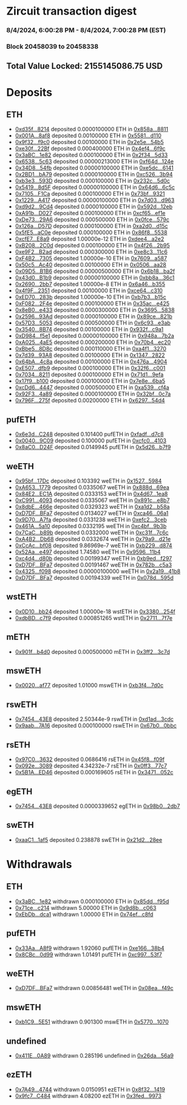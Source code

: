 # Zircuit transaction digest
### 8/4/2024, 6:00:28 PM - 8/4/2024, 7:00:28 PM (EST)
### Block 20458039 to 20458338

## Total Value Locked: 2155145086.75 USD

# Deposits
## ETH
- [0xd35f...8214](https://etherscan.io/address/0xd35f5653DD4F3c2e81573751e09b1170BBab8214) deposited 0.0000100000 ETH in [0x858a...8811](https://etherscan.io/tx/0xd35f5653DD4F3c2e81573751e09b1170BBab8214)
- [0x001A...8af8](https://etherscan.io/address/0x001A794b0973AA5384ae9B7140A767782c038af8) deposited 0.00100000 ETH in [0x5581...d110](https://etherscan.io/tx/0x001A794b0973AA5384ae9B7140A767782c038af8)
- [0x9f32...f9c0](https://etherscan.io/address/0x9f327Ae2fF31dBE882190E744AD0C5034b22f9c0) deposited 0.00100000 ETH in [0x2e5e...54b5](https://etherscan.io/tx/0x9f327Ae2fF31dBE882190E744AD0C5034b22f9c0)
- [0xe30f...22Bf](https://etherscan.io/address/0xe30f82a1858C9549f9b42030e46F29695DA022Bf) deposited 0.000400000 ETH in [0x4ef4...6f9c](https://etherscan.io/tx/0xe30f82a1858C9549f9b42030e46F29695DA022Bf)
- [0x3aBC...1e82](https://etherscan.io/address/0x3aBC79fF0A835caaC1193D2EC107938C364E1e82) deposited 0.000100000 ETH in [0x2f34...5d33](https://etherscan.io/tx/0x3aBC79fF0A835caaC1193D2EC107938C364E1e82)
- [0x6538...5c63](https://etherscan.io/address/0x653824bEd735687260F55f30fbac48B20D5e5c63) deposited 0.00000213000 ETH in [0xf64d...124e](https://etherscan.io/tx/0x653824bEd735687260F55f30fbac48B20D5e5c63)
- [0x34D8...54fb](https://etherscan.io/address/0x34D8248385915F0eE77Bfb068E5330421b7354fb) deposited 0.00000100000 ETH in [0xe5dc...6141](https://etherscan.io/tx/0x34D8248385915F0eE77Bfb068E5330421b7354fb)
- [0x2BD1...bA79](https://etherscan.io/address/0x2BD134D720Ebea6959963b3D981874A562A1bA79) deposited 0.0000100000 ETH in [0xc526...3b94](https://etherscan.io/tx/0x2BD134D720Ebea6959963b3D981874A562A1bA79)
- [0xb3e3...593D](https://etherscan.io/address/0xb3e39079e304c198Ba81111528744F99E3CA593D) deposited 0.000100000 ETH in [0x232c...5d0c](https://etherscan.io/tx/0xb3e39079e304c198Ba81111528744F99E3CA593D)
- [0x5419...8d5F](https://etherscan.io/address/0x54197c8dA6D13D0C3C2e0fb508906Eb9C6A48d5F) deposited 0.00000100000 ETH in [0x64d6...6c5c](https://etherscan.io/tx/0x54197c8dA6D13D0C3C2e0fb508906Eb9C6A48d5F)
- [0x7105...F1Ca](https://etherscan.io/address/0x7105fbD2e5A6155825d7127bfDc352D675a3F1Ca) deposited 0.000100000 ETH in [0x73bf...9321](https://etherscan.io/tx/0x7105fbD2e5A6155825d7127bfDc352D675a3F1Ca)
- [0x1229...A417](https://etherscan.io/address/0x1229dd858fE63041545b54eDF0Fe52EA8fCEA417) deposited 0.00000100000 ETH in [0x7d03...d963](https://etherscan.io/tx/0x1229dd858fE63041545b54eDF0Fe52EA8fCEA417)
- [0xd9d2...9Cd4](https://etherscan.io/address/0xd9d2Ff86a3b7369D2BFFd13810c57cB0fb6e9Cd4) deposited 0.0000100000 ETH in [0x592d...12eb](https://etherscan.io/tx/0xd9d2Ff86a3b7369D2BFFd13810c57cB0fb6e9Cd4)
- [0xA91b...D027](https://etherscan.io/address/0xA91bB688dd1931852ff7136342ac730de1EcD027) deposited 0.000100000 ETH in [0xcf65...ef1e](https://etherscan.io/tx/0xA91bB688dd1931852ff7136342ac730de1EcD027)
- [0xDe73...29A6](https://etherscan.io/address/0xDe73af7a0f430739259Db7772E153F8F1a7329A6) deposited 0.000500000 ETH in [0x0fce...579c](https://etherscan.io/tx/0xDe73af7a0f430739259Db7772E153F8F1a7329A6)
- [0x126a...D57D](https://etherscan.io/address/0x126a3F9B3e185BBB4EF596B67829486712dfD57D) deposited 0.000100000 ETH in [0xa2d0...d15c](https://etherscan.io/tx/0x126a3F9B3e185BBB4EF596B67829486712dfD57D)
- [0x5fE5...aC0e](https://etherscan.io/address/0x5fE58DB3FB96991cA5a0B853C5f39D150532aC0e) deposited 0.000100000 ETH in [0x86f8...5538](https://etherscan.io/tx/0x5fE58DB3FB96991cA5a0B853C5f39D150532aC0e)
- [0xcfE7...E8a9](https://etherscan.io/address/0xcfE7472E3f1a0e69748067F87AEFE2563f30E8a9) deposited 1.00000e-12 ETH in [0xdee4...a2e2](https://etherscan.io/tx/0xcfE7472E3f1a0e69748067F87AEFE2563f30E8a9)
- [0xB208...2C0d](https://etherscan.io/address/0xB208420C52Fa932433956A5503A464DF49242C0d) deposited 0.000100000 ETH in [0x4f26...2b95](https://etherscan.io/tx/0xB208420C52Fa932433956A5503A464DF49242C0d)
- [0xe9F2...B2ad](https://etherscan.io/address/0xe9F2305fceDDBBeF81dF7223556B71e7e96fB2ad) deposited 0.000300000 ETH in [0xe8c3...11c6](https://etherscan.io/tx/0xe9F2305fceDDBBeF81dF7223556B71e7e96fB2ad)
- [0xF4B2...7305](https://etherscan.io/address/0xF4B20eE45edd6A79625d51EbE3a10a79ECc47305) deposited 1.00000e-10 ETH in [0x7609...a587](https://etherscan.io/tx/0xF4B20eE45edd6A79625d51EbE3a10a79ECc47305)
- [0x50c5...Ac40](https://etherscan.io/address/0x50c516Ad3B9720D2fCBDA68037050d6Ac55eAc40) deposited 0.00100000 ETH in [0x0506...aa28](https://etherscan.io/tx/0x50c516Ad3B9720D2fCBDA68037050d6Ac55eAc40)
- [0x09D5...B1B6](https://etherscan.io/address/0x09D500aF3bC7Ec6a074403785a4f10bD1876B1B6) deposited 0.00000500000 ETH in [0x6b18...ba2f](https://etherscan.io/tx/0x09D500aF3bC7Ec6a074403785a4f10bD1876B1B6)
- [0x43d0...B1b9](https://etherscan.io/address/0x43d03Bc7aA8FA37EEbD0eBB6fe5455979f5aB1b9) deposited 0.00000100000 ETH in [0xbb8a...36c1](https://etherscan.io/tx/0x43d03Bc7aA8FA37EEbD0eBB6fe5455979f5aB1b9)
- [0x2690...2bb7](https://etherscan.io/address/0x269056351C33Acb3BCAC3Bd78121A2E894212bb7) deposited 1.00000e-8 ETH in [0x6a46...b355](https://etherscan.io/tx/0x269056351C33Acb3BCAC3Bd78121A2E894212bb7)
- [0x4f9F...2351](https://etherscan.io/address/0x4f9FD075dfcF1D540E3956Ab1e8030DfAe2E2351) deposited 0.00100000 ETH in [0xce64...c310](https://etherscan.io/tx/0x4f9FD075dfcF1D540E3956Ab1e8030DfAe2E2351)
- [0xED70...283b](https://etherscan.io/address/0xED70a6daDA776E9bBD9452d5Fda1166F7b44283b) deposited 1.00000e-10 ETH in [0xb7b3...b15c](https://etherscan.io/tx/0xED70a6daDA776E9bBD9452d5Fda1166F7b44283b)
- [0xF082...2F4e](https://etherscan.io/address/0xF0827d1ADE99a9bcB71ED95aedc816BB91842F4e) deposited 0.000100000 ETH in [0x35ac...e425](https://etherscan.io/tx/0xF0827d1ADE99a9bcB71ED95aedc816BB91842F4e)
- [0x8eB0...e433](https://etherscan.io/address/0x8eB00b6B0949aB26D5Fd0506a14bD3543Ebde433) deposited 0.0000300000 ETH in [0x3695...5838](https://etherscan.io/tx/0x8eB00b6B0949aB26D5Fd0506a14bD3543Ebde433)
- [0x2596...93Ad](https://etherscan.io/address/0x2596BC6cCEE8E19D2091271F554EFEfDd84f93Ad) deposited 0.0000100000 ETH in [0x89ce...821b](https://etherscan.io/tx/0x2596BC6cCEE8E19D2091271F554EFEfDd84f93Ad)
- [0x57D3...5053](https://etherscan.io/address/0x57D3017DB560Ea906E67cEeF0250348793C05053) deposited 0.000500000 ETH in [0x6c93...e3ab](https://etherscan.io/tx/0x57D3017DB560Ea906E67cEeF0250348793C05053)
- [0x3540...8B74](https://etherscan.io/address/0x3540D804e6124757A49B805E944B48d14cb78B74) deposited 0.00100000 ETH in [0x932f...c9a1](https://etherscan.io/tx/0x3540D804e6124757A49B805E944B48d14cb78B74)
- [0xD984...f5e1](https://etherscan.io/address/0xD98448300eE13819f6487b2DC147c4a14c6Ef5e1) deposited 0.00000100000 ETH in [0x948a...7b2a](https://etherscan.io/tx/0xD98448300eE13819f6487b2DC147c4a14c6Ef5e1)
- [0xA025...4aE5](https://etherscan.io/address/0xA0255c4d54FB539C8e0AcE3eBc2F9B5ad5444aE5) deposited 0.000200000 ETH in [0x70b4...ec20](https://etherscan.io/tx/0xA0255c4d54FB539C8e0AcE3eBc2F9B5ad5444aE5)
- [0xBbe5...8D8c](https://etherscan.io/address/0xBbe56Ed3083F6D005441E0E4de10847897088D8c) deposited 0.000110000 ETH in [0xa4f1...3270](https://etherscan.io/tx/0xBbe56Ed3083F6D005441E0E4de10847897088D8c)
- [0x7d39...93A8](https://etherscan.io/address/0x7d399006314523689A0ABf8F37069c49d9fF93A8) deposited 0.00100000 ETH in [0x1347...2822](https://etherscan.io/tx/0x7d399006314523689A0ABf8F37069c49d9fF93A8)
- [0x64bA...4c8a](https://etherscan.io/address/0x64bAC0FC115Ef0bb3e49EAcafE89a8404Dbb4c8a) deposited 0.00100000 ETH in [0x476a...4904](https://etherscan.io/tx/0x64bAC0FC115Ef0bb3e49EAcafE89a8404Dbb4c8a)
- [0xE507...dfb9](https://etherscan.io/address/0xE507EfaF7C2f73cbb486E9E1C690B225b265dfb9) deposited 0.000100000 ETH in [0x32f6...c001](https://etherscan.io/tx/0xE507EfaF7C2f73cbb486E9E1C690B225b265dfb9)
- [0x7034...8211](https://etherscan.io/address/0x7034556098E907806ff6f49eb2Ce4D4eB49C8211) deposited 0.000100000 ETH in [0x71d1...9efa](https://etherscan.io/tx/0x7034556098E907806ff6f49eb2Ce4D4eB49C8211)
- [0x17f9...b100](https://etherscan.io/address/0x17f9C6E2cca389e42553C00438f2224C0245b100) deposited 0.000100000 ETH in [0x7e8e...6ba5](https://etherscan.io/tx/0x17f9C6E2cca389e42553C00438f2224C0245b100)
- [0xcDd6...4447](https://etherscan.io/address/0xcDd649e17A053f0BF31D9699Ab20F13f28764447) deposited 0.000500000 ETH in [0xa539...cf4a](https://etherscan.io/tx/0xcDd649e17A053f0BF31D9699Ab20F13f28764447)
- [0x92F3...4a89](https://etherscan.io/address/0x92F39B13D8b17Adc1db3A503E356eD3E9cb84a89) deposited 0.0000100000 ETH in [0x32bf...0c7a](https://etherscan.io/tx/0x92F39B13D8b17Adc1db3A503E356eD3E9cb84a89)
- [0x796F...275f](https://etherscan.io/address/0x796F31Aa3118eb362559960f63157Ca48D2b275f) deposited 0.00200000 ETH in [0x6297...54d4](https://etherscan.io/tx/0x796F31Aa3118eb362559960f63157Ca48D2b275f)
## pufETH
- [0x6e3d...C248](https://etherscan.io/address/0x6e3d53B5b20a063e9f2D9AA00bE5Fe220228C248) deposited 0.101400 pufETH in [0xfadf...d7c8](https://etherscan.io/tx/0x6e3d53B5b20a063e9f2D9AA00bE5Fe220228C248)
- [0x0040...9C09](https://etherscan.io/address/0x00409fC839a2Ec2e6d12305423d37Cd011279C09) deposited 0.100000 pufETH in [0xcfc0...4103](https://etherscan.io/tx/0x00409fC839a2Ec2e6d12305423d37Cd011279C09)
- [0x8aC0...D24F](https://etherscan.io/address/0x8aC0a9d46569c617F84af5F5028FD1e4E373D24F) deposited 0.0149945 pufETH in [0x5d26...b7f9](https://etherscan.io/tx/0x8aC0a9d46569c617F84af5F5028FD1e4E373D24F)
## weETH
- [0x95bf...17Dc](https://etherscan.io/address/0x95bfE65A9dAdDe7de53924CE058d5560b9BD17Dc) deposited 0.103392 weETH in [0x1527...5984](https://etherscan.io/tx/0x95bfE65A9dAdDe7de53924CE058d5560b9BD17Dc)
- [0xA653...1779](https://etherscan.io/address/0xA6538de53eB29EC0233489015a96Db5Ed3b31779) deposited 0.0335067 weETH in [0x888d...69ea](https://etherscan.io/tx/0xA6538de53eB29EC0233489015a96Db5Ed3b31779)
- [0x84E2...EC1A](https://etherscan.io/address/0x84E2C773F2B3d80bDC37937eB3F7eD4889FBEC1A) deposited 0.0333153 weETH in [0x4d67...1ea8](https://etherscan.io/tx/0x84E2C773F2B3d80bDC37937eB3F7eD4889FBEC1A)
- [0xC991...4093](https://etherscan.io/address/0xC9912384b48AB24Caf99D48fa598d2465E4E4093) deposited 0.0335067 weETH in [0x891c...e8b7](https://etherscan.io/tx/0xC9912384b48AB24Caf99D48fa598d2465E4E4093)
- [0x8dbE...466e](https://etherscan.io/address/0x8dbEd85d2f09b8011D77a7Cd5661529FFE2E466e) deposited 0.0329323 weETH in [0xa1d2...b58a](https://etherscan.io/tx/0x8dbEd85d2f09b8011D77a7Cd5661529FFE2E466e)
- [0xD7DF...BFa7](https://etherscan.io/address/0xD7DF7E085214743530afF339aFC420c7c720BFa7) deposited 0.0134027 weETH in [0xca46...06a1](https://etherscan.io/tx/0xD7DF7E085214743530afF339aFC420c7c720BFa7)
- [0x9D70...A7fa](https://etherscan.io/address/0x9D708080b866d23D6a9BF5F7b7921D826098A7fa) deposited 0.0331238 weETH in [0xefc2...3ceb](https://etherscan.io/tx/0x9D708080b866d23D6a9BF5F7b7921D826098A7fa)
- [0x461A...5a10](https://etherscan.io/address/0x461AD51FAFC50658021DCc5d265D435AE4625a10) deposited 0.0332195 weETH in [0xc4bf...9b3b](https://etherscan.io/tx/0x461AD51FAFC50658021DCc5d265D435AE4625a10)
- [0x7CaC...b89b](https://etherscan.io/address/0x7CaC6E6df1458c62D43B9788C631d113E143b89b) deposited 0.0332000 weETH in [0xc31f...7c6c](https://etherscan.io/tx/0x7CaC6E6df1458c62D43B9788C631d113E143b89b)
- [0xA4B2...Db68](https://etherscan.io/address/0xA4B2AbcB52C04345DA02C8e14B181D23190aDb68) deposited 0.0332674 weETH in [0x79a9...d21e](https://etherscan.io/tx/0xA4B2AbcB52C04345DA02C8e14B181D23190aDb68)
- [0xCcAc...bf08](https://etherscan.io/address/0xCcAcABC241E89A62907c48e3D7E4b49646c0bf08) deposited 9.86969e-7 weETH in [0xb229...d874](https://etherscan.io/tx/0xCcAcABC241E89A62907c48e3D7E4b49646c0bf08)
- [0x52Aa...e497](https://etherscan.io/address/0x52Aa899454998Be5b000Ad077a46Bbe360F4e497) deposited 1.74580 weETH in [0x9596...11b4](https://etherscan.io/tx/0x52Aa899454998Be5b000Ad077a46Bbe360F4e497)
- [0xc4d4...d80b](https://etherscan.io/address/0xc4d4Fa5F9A1C9C238a1A692FD6C20470092Ed80b) deposited 0.00199347 weETH in [0xb9ed...f297](https://etherscan.io/tx/0xc4d4Fa5F9A1C9C238a1A692FD6C20470092Ed80b)
- [0xD7DF...BFa7](https://etherscan.io/address/0xD7DF7E085214743530afF339aFC420c7c720BFa7) deposited 0.00191467 weETH in [0x782b...c5a3](https://etherscan.io/tx/0xD7DF7E085214743530afF339aFC420c7c720BFa7)
- [0x4325...f098](https://etherscan.io/address/0x4325708EC1f246Df99B99E079314BaF1b4b9f098) deposited 0.00000100000 weETH in [0x2a19...41b8](https://etherscan.io/tx/0x4325708EC1f246Df99B99E079314BaF1b4b9f098)
- [0xD7DF...BFa7](https://etherscan.io/address/0xD7DF7E085214743530afF339aFC420c7c720BFa7) deposited 0.00194339 weETH in [0x078d...595d](https://etherscan.io/tx/0xD7DF7E085214743530afF339aFC420c7c720BFa7)
## wstETH
- [0x0D10...bb24](https://etherscan.io/address/0x0D105880669982692E614b4b4691c3f3FA01bb24) deposited 1.00000e-18 wstETH in [0x3380...254f](https://etherscan.io/tx/0x0D105880669982692E614b4b4691c3f3FA01bb24)
- [0xdbBD...c7f9](https://etherscan.io/address/0xdbBD3f037fD8e9b7a9d8fAAF8ff4B7B29AE2c7f9) deposited 0.000851265 wstETH in [0x2711...7f7e](https://etherscan.io/tx/0xdbBD3f037fD8e9b7a9d8fAAF8ff4B7B29AE2c7f9)
## mETH
- [0x901f...b4d0](https://etherscan.io/address/0x901f6bB33600E0507C9F859af07D2fEe20e0b4d0) deposited 0.000500000 mETH in [0x3ff2...3c7d](https://etherscan.io/tx/0x901f6bB33600E0507C9F859af07D2fEe20e0b4d0)
## mswETH
- [0x0020...af77](https://etherscan.io/address/0x00201cfc48Ae96Bda7a778EE2B3377899931af77) deposited 1.01000 mswETH in [0xb3f4...7d0c](https://etherscan.io/tx/0x00201cfc48Ae96Bda7a778EE2B3377899931af77)
## rswETH
- [0x7454...43E8](https://etherscan.io/address/0x745499bc15eB2b26e656b1D48170B4dc706643E8) deposited 2.50344e-9 rswETH in [0xd1ad...3cdc](https://etherscan.io/tx/0x745499bc15eB2b26e656b1D48170B4dc706643E8)
- [0x9aab...7A16](https://etherscan.io/address/0x9aab2ffDfF6fC0f2AC03B8fBefEe548E16D47A16) deposited 0.000100000 rswETH in [0x67b0...0bbc](https://etherscan.io/tx/0x9aab2ffDfF6fC0f2AC03B8fBefEe548E16D47A16)
## rsETH
- [0x97C0...3632](https://etherscan.io/address/0x97C002bB595EA1fAC610a91C6BcE9D9EB3843632) deposited 0.0686416 rsETH in [0x45f8...f09f](https://etherscan.io/tx/0x97C002bB595EA1fAC610a91C6BcE9D9EB3843632)
- [0x092e...3089](https://etherscan.io/address/0x092e7471A55c416f12D3340C6Cce1A4bcc373089) deposited 4.34232e-7 rsETH in [0x0ff3...77c7](https://etherscan.io/tx/0x092e7471A55c416f12D3340C6Cce1A4bcc373089)
- [0x5B1A...ED46](https://etherscan.io/address/0x5B1Af0489c33d592931E7036aa5635A95F77ED46) deposited 0.000169605 rsETH in [0x3471...052c](https://etherscan.io/tx/0x5B1Af0489c33d592931E7036aa5635A95F77ED46)
## egETH
- [0x7454...43E8](https://etherscan.io/address/0x745499bc15eB2b26e656b1D48170B4dc706643E8) deposited 0.0000339652 egETH in [0x98b0...2db7](https://etherscan.io/tx/0x745499bc15eB2b26e656b1D48170B4dc706643E8)
## swETH
- [0xaaC1...1af5](https://etherscan.io/address/0xaaC18004b8da51E8f9634649Ea8a0af107691af5) deposited 0.238878 swETH in [0x21d2...28ee](https://etherscan.io/tx/0xaaC18004b8da51E8f9634649Ea8a0af107691af5)
# Withdrawals
## ETH
- [0x3aBC...1e82](https://etherscan.io/address/0x3aBC79fF0A835caaC1193D2EC107938C364E1e82) withdrawn 0.000100000 ETH in [0x85dd...f95d](https://etherscan.io/tx/0x3aBC79fF0A835caaC1193D2EC107938C364E1e82)
- [0x71ce...c214](https://etherscan.io/address/0x71ce21a0776DF966052cAc4FE98d18313dd3c214) withdrawn 5.00000 ETH in [0x9d8b...c063](https://etherscan.io/tx/0x71ce21a0776DF966052cAc4FE98d18313dd3c214)
- [0xEbDb...dca1](https://etherscan.io/address/0xEbDb626C95a25f4e304336b1adcAd0521a1Bdca1) withdrawn 1.00000 ETH in [0x74ef...c8fd](https://etherscan.io/tx/0xEbDb626C95a25f4e304336b1adcAd0521a1Bdca1)
## pufETH
- [0x33Aa...A8f9](https://etherscan.io/address/0x33AaD390303166BbCC5898B816186D850B84A8f9) withdrawn 1.92060 pufETH in [0xe166...38b4](https://etherscan.io/tx/0x33AaD390303166BbCC5898B816186D850B84A8f9)
- [0x8CBc...0d99](https://etherscan.io/address/0x8CBcB40D1A2cc02377e5117DaEE9f00D34250d99) withdrawn 1.01491 pufETH in [0xc997...53f7](https://etherscan.io/tx/0x8CBcB40D1A2cc02377e5117DaEE9f00D34250d99)
## weETH
- [0xD7DF...BFa7](https://etherscan.io/address/0xD7DF7E085214743530afF339aFC420c7c720BFa7) withdrawn 0.00856481 weETH in [0x08ea...f49c](https://etherscan.io/tx/0xD7DF7E085214743530afF339aFC420c7c720BFa7)
## mswETH
- [0xb1C9...5E51](https://etherscan.io/address/0xb1C9F695ff402ca8fDc29629dA08DCe6640D5E51) withdrawn 0.901300 mswETH in [0x5770...1070](https://etherscan.io/tx/0xb1C9F695ff402ca8fDc29629dA08DCe6640D5E51)
## undefined
- [0x411E...0A89](https://etherscan.io/address/0x411E6E48670EbD1397c95F71aF72318fC65B0A89) withdrawn 0.285196 undefined in [0x26da...56a9](https://etherscan.io/tx/0x411E6E48670EbD1397c95F71aF72318fC65B0A89)
## ezETH
- [0x7A49...4744](https://etherscan.io/address/0x7A493Be5c2ce014cD049Bf178a1ac0Db1B434744) withdrawn 0.0150951 ezETH in [0x8f32...1419](https://etherscan.io/tx/0x7A493Be5c2ce014cD049Bf178a1ac0Db1B434744)
- [0x9fc7...C484](https://etherscan.io/address/0x9fc7b795121f24140d969559d4c83f5D6373C484) withdrawn 4.08200 ezETH in [0x3fed...9973](https://etherscan.io/tx/0x9fc7b795121f24140d969559d4c83f5D6373C484)

